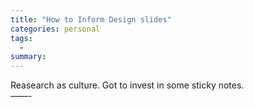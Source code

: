 ```yaml
---
title: "How to Inform Design slides"
categories: personal
tags:
  -
summary: 
---
```

<p>Reasearch as culture.  Got to invest in some sticky notes.<br />
&#8212;&#8212;-</p>
